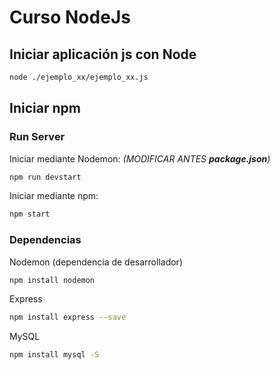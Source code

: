 # Curso NodeJs


## Iniciar aplicación js con Node

```bash
node ./ejemplo_xx/ejemplo_xx.js
```

## Iniciar npm

### Run Server 

Iniciar mediante Nodemon: _(MODIFICAR ANTES **package.json**)_ 

```bash
npm run devstart
```

Iniciar mediante npm:

```bash
npm start
```

### Dependencias

Nodemon (dependencia de desarrollador)

```bash
npm install nodemon
```

Express

```bash
npm install express --save
```

MySQL

```bash
npm install mysql -S
```


